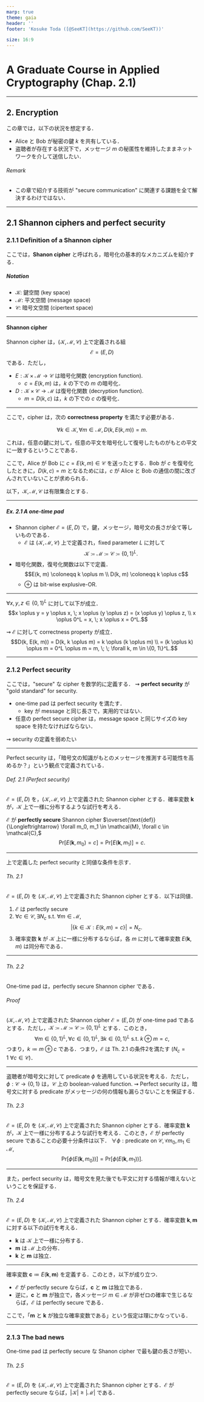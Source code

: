 ```yaml
---
marp: true
theme: gaia
header: ''
footer: 'Kosuke Toda ([@SeeKT](https://github.com/SeeKT))'

size: 16:9
---
```

<!-- paginate: true -->

<style>
img[alt~="center"] {
  display: block;
  margin: 0 auto;
}
</style>

# A Graduate Course in Applied Cryptography (Chap. 2.1)

---
## 2. Encryption
この章では，以下の状況を想定する．

- Alice と Bob が秘密の鍵 $k$ を共有している．
- 盗聴者が存在する状況下で，メッセージ $m$ の秘匿性を維持したままネットワークを介して送信したい．

###### Remark
- この章で紹介する技術が "secure communication" に関連する課題を全て解決するわけではない．

---

## 2.1 Shannon ciphers and perfect security
### 2.1.1 Definition of a Shannon cipher
ここでは，**Shanon cipher** と呼ばれる，暗号化の基本的なメカニズムを紹介する．

##### Notation
- $\mathcal{K}$: 鍵空間 (key space)
- $\mathcal{M}$: 平文空間 (message space)
- $\mathcal{C}$: 暗号文空間 (cipertext space)

---
#### Shannon cipher
Shannon cipher は，$(\mathcal{K}, \mathcal{M}, \mathcal{C})$ 上で定義される組
$$\mathcal{E} = (E, D)$$ 
である．ただし，

- $E: \mathcal{K} \times \mathcal{M} \to \mathcal{C}$ は暗号化関数 (encryption function).
    - $c = E(k, m)$ は，$k$ の下での $m$ の暗号化．
- $D: \mathcal{K} \times \mathcal{C} \to \mathcal{M}$ は復号化関数 (decryption function).
    - $m = D(k, c)$ は，$k$ の下での $c$ の復号化．

---

ここで，cipher は，次の **correctness property** を満たす必要がある．

$$\forall k \in \mathcal{K}, \forall m \in \mathcal{M}, D(k, E(k, m)) = m.$$

これは，任意の鍵に対して，任意の平文を暗号化して復号したものがもとの平文に一致するということである．

ここで，Alice が Bob に $c = E(k, m) \in \mathcal{C}$ を送ったとする．Bob が $c$ を復号化したときに，$D(k, c) = m$ となるためには，$c$ が Alice と Bob の通信の間に改ざんされていないことが求められる．

以下，$\mathcal{K}, \mathcal{M}, \mathcal{C}$ は有限集合とする．

---
##### Ex. 2.1 A one-time pad
- Shannon cipher $\mathcal{E} = (E, D)$ で，鍵，メッセージ，暗号文の長さが全て等しいものである．
    - $\mathcal{E}$ は $(\mathcal{K}, \mathcal{M}, \mathcal{C})$ 上で定義され，fixed parameter $L$ に対して
    $$\mathcal{K} \coloneqq \mathcal{M} \coloneqq \mathcal{C} \coloneqq \{0, 1\}^L.$$
- 暗号化関数，復号化関数は以下で定義．
    $$E(k, m) \coloneqq k \oplus m \\ D(k, m) \coloneqq k \oplus c$$
    - $\oplus$ は bit-wise explusive-OR.

---

$\forall x, y, z \in \{0, 1\}^L$ に対して以下が成立．
$$x \oplus y = y \oplus x, \; x \oplus (y \oplus z) = (x \oplus y) \oplus z, \\ x \oplus 0^L = x, \; x \oplus x = 0^L.$$

$\rightsquigarrow$ $\mathcal{E}$ に対して correctness property が成立．
$$D(k, E(k, m)) = D(k, k \oplus m) = k \oplus (k \oplus m) \\ = (k \oplus k) \oplus m = 0^L \oplus m = m, \; \; \forall k, m \in \{0, 1\}^L.$$

---

### 2.1.2 Perfect security
ここでは，"secure" な cipher を数学的に定義する．
$\rightsquigarrow$ **perfect security** が "gold standard" for security.

- one-time pad は perfect security を満たす．
    - key が message と同じ長さで，実用的ではない．
- 任意の perfect secure cipher は，message space と同じサイズの key space を持たなければならない．

$\rightsquigarrow$ security の定義を弱めたい

---

Perfect security は，「暗号文の知識がもとのメッセージを推測する可能性を高めるか？」という観点で定義されている．

###### Def. 2.1 (Perfect security)
$\mathcal{E} = (E, D)$ を，$(\mathcal{K}, \mathcal{M}, \mathcal{C})$ 上で定義された Shannon cipher とする．確率変数 $\bm{k}$ が，$\mathcal{K}$ 上で一様に分布するような試行を考える．

$\mathcal{E}$ が **perfectly secure** Shannon cipher
$\overset{\text{def}}{\Longleftrightarrow} \forall m_0, m_1 \in \mathcal{M}, \forall c \in \mathcal{C},$ 
$$\mathrm{Pr}[E(\bm{k}, m_0) = c] = \mathrm{Pr}[E(\bm{k}, m_1)] = c.$$ 

---

上で定義した perfect security と同値な条件を示す．

###### Th. 2.1
$\mathcal{E} = (E, D)$ を $(\mathcal{K}, \mathcal{M}, \mathcal{C})$ 上で定義された Shannon cipher とする．以下は同値．

1. $\mathcal{E}$ は perfectly secure
1. $\forall c \in \mathcal{C}, \exists N_c \ \text{s.t.} \ \forall m \in \mathcal{M},$
    $$|\{k \in \mathcal{K}:E(k, m) = c\}| = N_c.$$
1. 確率変数 $\bm{k}$ が $\mathcal{K}$ 上に一様に分布するならば，各 $m$ に対して確率変数 $E(\bm{k}, m)$ は同分布である．

---

###### Th. 2.2
One-time pad は，perfectly secure Shannon cipher である．

###### Proof
$(\mathcal{K}, \mathcal{M}, \mathcal{C})$ 上で定義された Shannon cipher $\mathcal{E} = (E, D)$ が one-time pad であるとする．ただし，$\mathcal{K} \coloneqq \mathcal{M} \coloneqq \mathcal{C} \coloneqq \{0, 1\}^L$ とする．このとき，
$$\forall m \in \{0, 1\}^L, \forall c \in \{0, 1\}^L, \exists k \in \{0, 1\}^L \ \text{s.t.} \ k \oplus m = c,$$
つまり，$k \coloneqq m \oplus c$ である．つまり，$\mathcal{E}$ は Th. 2.1 の条件2を満たす ($N_c = 1 \ \forall c \in \mathcal{C}$)． 

---

盗聴者が暗号文に対して predicate $\phi$ を適用している状況を考える．ただし，$\phi: \mathcal{C} \to \{0, 1\}$ は，$\mathcal{C}$ 上の boolean-valued function.
$\rightsquigarrow$ Perfect security は，暗号文に対する predicate がメッセージの何の情報も漏らさないことを保証する．

###### Th. 2.3
$\mathcal{E} = (E, D)$ を $(\mathcal{K}, \mathcal{M}, \mathcal{C})$ 上で定義された Shannon cipher とする．確率変数 $\bm{k}$ が，$\mathcal{K}$ 上で一様に分布するような試行を考える．このとき，$\mathcal{E}$ が perfectly secure であることの必要十分条件は以下．
$\forall \phi: \text{predicate on } \mathcal{C}, \forall m_0, m_1 \in \mathcal{M},$
$$\mathrm{Pr}[\phi(E(\bm{k}, m_0))] = \mathrm{Pr}[\phi(E(\bm{k}, m_1))].$$

---
また，perfect security は，暗号文を見た後でも平文に対する情報が増えないということを保証する．

###### Th. 2.4
$\mathcal{E} = (E, D)$ を $(\mathcal{K}, \mathcal{M}, \mathcal{C})$ 上で定義された Shannon cipher とする．確率変数 $\bm{k}, \bm{m}$ に対する以下の試行を考える．
- $\bm{k}$ は $\mathcal{K}$ 上で一様に分布する．
- $\bm{m}$ は $\mathcal{M}$ 上の分布．
- $\bm{k}$ と $\bm{m}$ は独立．

--- 

確率変数 $\bm{c} \coloneqq E(\bm{k}, \bm{m})$ を定義する．このとき，以下が成り立つ．
- $\mathcal{E}$ が perfectly secure ならば，$\bm{c}$ と $\bm{m}$ は独立である．
- 逆に，$\bm{c}$ と $\bm{m}$ が独立で，各メッセージ $m \in \mathcal{M}$ が非ゼロの確率で生じるならば，$\mathcal{E}$ は perfectly secure である．

ここで，「$\bm{m}$ と $\bm{k}$ が独立な確率変数である」という仮定は理にかなっている．

---

### 2.1.3 The bad news
One-time pad は perfectly secure な Shanon cipher で最も鍵の長さが短い．

###### Th. 2.5
$\mathcal{E} = (E, D)$ を $(\mathcal{K}, \mathcal{M}, \mathcal{C})$ 上で定義された Shannon cipher とする．$\mathcal{E}$ が perfectly secure ならば，$|\mathcal{K}| \geq |\mathcal{M}|$ である．